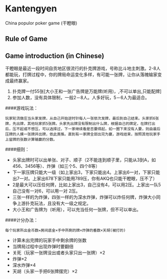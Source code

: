 Kantengyen
==========

China populor poker game (干瞪眼)

## Rule of Game

## Game introduction (in Chinese)

干瞪眼是最近一段时间自贡地区很流行的扑克牌游戏，号称比斗地主刺激。2-8人都能玩，打牌过程中，你的牌局命运变化多样，有可能一张牌，让你从落魄输家变成最终赢家。

1. 扑克牌一付55张[大小王和一张广告牌是万能牌(听用)，,不可以单出,只能配牌]
2. 参加人数，没有具体限制，一般2－8人。人多好玩，5－6人为最适合。

####游戏玩法：

    玩家轮流做庄当头家发牌，从自己开始逆时针每人一张依次发牌，最后到自己结束。头家抓6张牌，先出牌，其他玩家抓5张牌。头家先出牌没有限制出什么牌，根据自己的牌定，在牌打出后，压不起或不想压，可以选择过，下一家继续看是否要得起，如一圈下来没有人要，则由最后压牌的人摸一张牌并出牌，依此类推。直到有一家牌全部出完为赢，游戏结束，按照其他玩家手上留牌的张数计算输赢的分数。

####细则：

* 头家出牌时可以出单张、对子、顺子（2不能连到顺子里，只能从3到A，如456、3456等）、炸弹（如三个5、四个8等）
* 下一家压牌只能大一级（如上家出3，下家只能出4。上家出6一对，下家只能出7一对。上家出678下家只能用789压，你有AKQ也只能干瞪眼，压不了）
* 2是最大可以压任何牌，比如上家出3，自己没有4，可以用2压。上家出一队5自己没有一对6，可以用一对 2压。
* 三张一样的为炸弹，四张一样的为深水炸弹，炸弹可以炸任何牌，炸弹大小同争上游扑克玩法，且没有大一级之规定。
* 大小王和广告牌为（听用），可以充当任何一张牌，但不可以单出。

####计分办法：

    每个玩家所出金币数=房间底金×手中所剩的牌×炸弹的番数×天胡(被打的)

* 计算未出完牌的玩家手中剩余牌的张数
* 当牌局过程中出现炸弹时要翻倍
* 关死（玩家一张牌没出或者头家只出一张牌）×2
* 炸弹×2
* 深水炸弹×4
* 天胡（头家一手把6张牌摆完）×2
